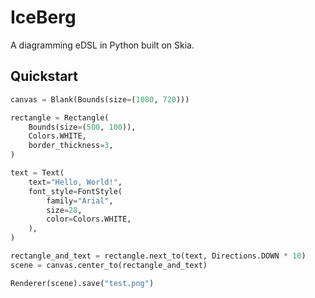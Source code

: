 # IceBerg

A diagramming eDSL in Python built on Skia.

## Quickstart

```python
canvas = Blank(Bounds(size=(1080, 720)))

rectangle = Rectangle(
    Bounds(size=(500, 100)),
    Colors.WHITE,
    border_thickness=3,
)

text = Text(
    text="Hello, World!",
    font_style=FontStyle(
        family="Arial",
        size=28,
        color=Colors.WHITE,
    ),
)

rectangle_and_text = rectangle.next_to(text, Directions.DOWN * 10)
scene = canvas.center_to(rectangle_and_text)

Renderer(scene).save("test.png")
```